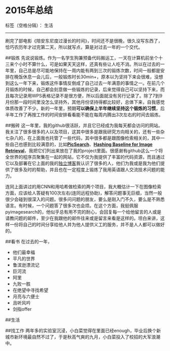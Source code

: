﻿# 2015年总结

标签（空格分隔）： 生活

---

刷完了部电影《陪安东尼度过漫长的时间》，时间还不是很晚，很久没写东西了，恰巧农历年才过完第二天，所以就写点，算是对过去一年的一个交代。

##锻炼
先说说锻炼。作为一名学生狗兼预备代码搬运工，一天在计算机前坐个十三来个小时不算什么，可是如果天天这样，还真有些让人吃不消。所以在过去的一年里，自己总是尽可能地保持在一周内能有两到三次的锻炼次数，时间一般都是安排在晚饭休息一会儿后，一般锻炼时长30min+，原本以为坚持下来会很难，没想到这么一年下来，锻炼这件事情反倒成了自己过去一年满意的事情之一。在前几个月锻炼的时候，自己都会刻意做一些锻炼的记录，后来觉得自己可以坚持下来，而且每次记录用WPS表格记录不是很方便，所以后面就没有另行记录了。除了7到9月份那一段时间里没怎么坚持外，其他月份坚持得都比较好，总体下来，自我感觉体质改善了不少。新的一年里，预期**可以确保上半年继续坚持这个锻炼的习惯**，后半年工作了再按工作的时间安排看看能不能在每周内腾出3次左右的时间去锻炼。

##搬砖
这一年里，我的github很活跃，并且它已经成为我每天都会访问的网站。我关注了很多很多的人以及项目，这其中很多是跟我研究方向相关的，还有一些杂七杂八的，在上面我也托管了一些代码，其中很多都是跟图像检索相关的，其中一些自己也感到比较满意的，比如[**PicSearch**]()、[**Hashing Baseline for Image Retrieval**]()，我把它们列出来放在了我的project里面。很感谢有github这么一个将全世界的程序员聚集在一起的网站，它不仅为我提供了丰富的代码资源，而且通过它以及部署在它上面的我的[独立博客]()我认识了很多的人，他们为我或是我为他们提供了很多及时的帮助，并且也在一定程度上锻炼了我用英语跟人交流技术问题的能力。

连同上面讲过的用CNN和用哈希做检索的两个项目，我大概估计一下在图像检索方面，应该给人答疑有100次左右(连同远程协助)，解答问题事无巨细，当然一般很少会碰到很深入的问题。很多问问题的朋友，要么是刚入门不久，要么是不熟悉语言。有时候，一个问题答了很多次也会烦。在这个方面，我挺佩服pyimagesearch的，他似乎总有用不完的耐心，会回复每一个给他留言的人或是请教问题的邮件，至少在我跟他的邮件往来或是留言来看是这样的。坦白来讲，这样一份将自己的时间分享给他人并为他人提供义工的服务，并不是人人都可以做好的。

##看书
在过去的一年，
- 他们最幸福
- 平凡的世界
- 鲁滨逊漂流记
- 巨河流
- 阿里
- 九败一胜
- 在绝望中寻找希望
- 月亮与六便士
- 且听风吟
- 剑指offer

##生活


##找工作
两年多的实验室沉浸，小白菜觉得在里面已经enough，毕业后换个新城市新环境最自然不过了，于是秋高气爽的九月，小白菜投入了校招的大军浪潮中。




